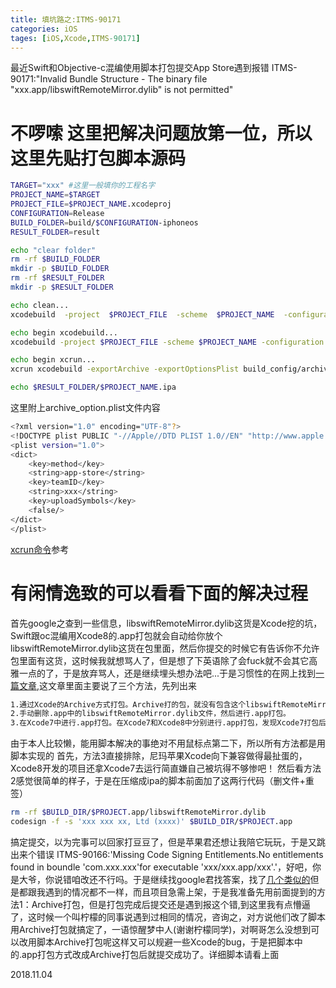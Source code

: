 ```yaml
---
title: 填坑路之:ITMS-90171
categories: iOS
tages: [iOS,Xcode,ITMS-90171]
---
```

最近Swift和Objective-c混编使用脚本打包提交App Store遇到报错 ITMS-90171:"Invalid Bundle Structure - The binary file "xxx.app/libswiftRemoteMirror.dylib" is not permitted" 
# 不啰嗦 这里把解决问题放第一位，所以这里先贴打包脚本源码

```bash
TARGET="xxx" #这里一般填你的工程名字
PROJECT_NAME=$TARGET
PROJECT_FILE=$PROJECT_NAME.xcodeproj
CONFIGURATION=Release
BUILD_FOLDER=build/$CONFIGURATION-iphoneos
RESULT_FOLDER=result

echo "clear folder"
rm -rf $BUILD_FOLDER
mkdir -p $BUILD_FOLDER
rm -rf $RESULT_FOLDER
mkdir -p $RESULT_FOLDER

echo clean...
xcodebuild  -project  $PROJECT_FILE  -scheme  $PROJECT_NAME  -configuration  $CONFIGURATION clean

echo begin xcodebuild...
xcodebuild -project $PROJECT_FILE -scheme $PROJECT_NAME -configuration $CONFIGURATION  -archivePath $BUILD_FOLDER/$PROJECT_NAME.xcarchive  archive

echo begin xcrun...
xcrun xcodebuild -exportArchive -exportOptionsPlist build_config/archive_option.plist -archivePath  $BUILD_FOLDER/$PROJECT_NAME.xcarchive -exportPath $RESULT_FOLDER

echo $RESULT_FOLDER/$PROJECT_NAME.ipa
```
这里附上archive_option.plist文件内容
```bash
<?xml version="1.0" encoding="UTF-8"?>
<!DOCTYPE plist PUBLIC "-//Apple//DTD PLIST 1.0//EN" "http://www.apple.com/DTDs/PropertyList-1.0.dtd">
<plist version="1.0">
<dict>
    <key>method</key>
    <string>app-store</string>
    <key>teamID</key>
    <string>xxx</string>
    <key>uploadSymbols</key>
    <false/>
</dict>
</plist>
```
[xcrun命令](http://www.jianshu.com/p/bccbb37f21f9)参考

# 有闲情逸致的可以看看下面的解决过程
首先google之查到一些信息，libswiftRemoteMirror.dylib这货是Xcode挖的坑，Swift跟oc混编用Xcode8的.app打包就会自动给你放个libswiftRemoteMirror.dylib这货在包里面，然后你提交的时候它有告诉你不允许包里面有这货，这时候我就想骂人了，但是想了下英语除了会fuck就不会其它高雅一点的了，于是放弃骂人，还是继续埋头想办法吧...于是习惯性的在网上找到[一篇文章](http://www.jianshu.com/p/03e4a3597af5),这文章里面主要说了三个方法，先列出来
```bash
1.通过Xcode的Archive方式打包。Archive打的包，就没有包含这个libswiftRemoteMirror.dylib文件。
2.手动删除.app中的libswiftRemoteMirror.dylib文件，然后进行.app打包。
3.在Xcode7中进行.app打包。在Xcode7和Xcode8中分别进行.app打包，发现Xcode7打包后没有libswiftRemoteMirror.dylib文件
```
由于本人比较懒，能用脚本解决的事绝对不用鼠标点第二下，所以所有方法都是用脚本实现的
首先，方法3直接排除，尼玛苹果Xcode向下兼容做得最扯蛋的，Xcode8开发的项目还拿Xcode7去运行简直嫌自己被坑得不够惨吧！
然后看方法2感觉很简单的样子，于是在压缩成ipa的脚本前面加了这两行代码（删文件+重签）
```bash
rm -rf $BUILD_DIR/$PROJECT.app/libswiftRemoteMirror.dylib
codesign -f -s 'xxx xxx xx, Ltd (xxxx)' $BUILD_DIR/$PROJECT.app
```
搞定提交，以为完事可以回家打豆豆了，但是苹果君还想让我陪它玩玩，于是又跳出来个错误 ITMS-90166:'Missing Code Signing Entitlements.No entitlements found in boundle 'com.xxx.xxx'for executable 'xxx/xxx.app/xxx'.'，好吧，你是大爷，你说错咱改还不行吗。于是继续找google君找答案，找了[几个类似的](http://stackoverflow.com/questions/29684966/missing-code-signing-entitlements-for-resource-bundle-xcode-6-3)但是都跟我遇到的情况都不一样，而且项目急需上架，于是我准备先用前面提到的方法1：Archive打包，但是打包完成后提交还是遇到报这个错,到这里我有点懵逼了，这时候一个叫柠檬的同事说遇到过相同的情况，咨询之，对方说他们改了脚本用Archive打包就搞定了，一语惊醒梦中人(谢谢柠檬同学)，对啊哥怎么没想到可以改用脚本Archive打包呢这样又可以规避一些Xcode的bug，于是把脚本中的.app打包方式改成Archive打包后就提交成功了。详细脚本请看上面

2018.11.04
